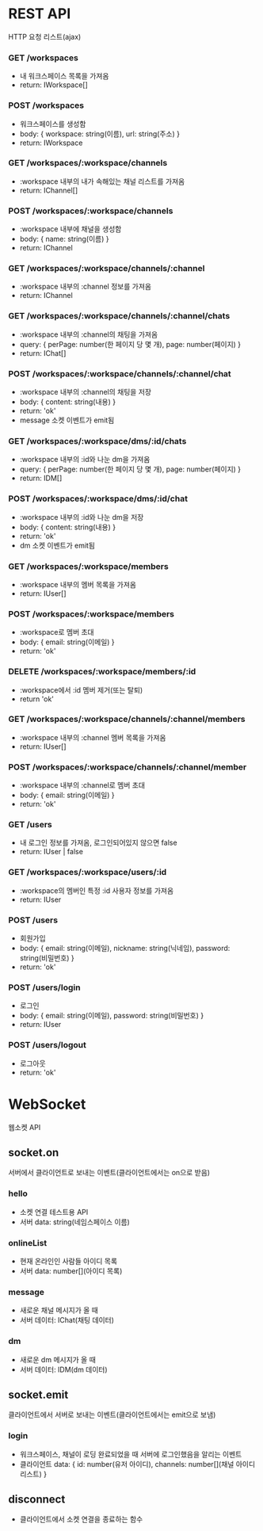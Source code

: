 # REST API
HTTP 요청 리스트(ajax)
### GET /workspaces
- 내 워크스페이스 목록을 가져옴
- return: IWorkspace[]
### POST /workspaces
- 워크스페이스를 생성함
- body: { workspace: string(이름), url: string(주소) }
- return: IWorkspace
### GET /workspaces/:workspace/channels
- :workspace 내부의 내가 속해있는 채널 리스트를 가져옴
- return: IChannel[]
### POST /workspaces/:workspace/channels
- :workspace 내부에 채널을 생성함
- body: { name: string(이름) }
- return: IChannel
### GET /workspaces/:workspace/channels/:channel
- :workspace 내부의 :channel 정보를 가져옴
- return: IChannel
### GET /workspaces/:workspace/channels/:channel/chats
- :workspace 내부의 :channel의 채팅을 가져옴
- query: { perPage: number(한 페이지 당 몇 개), page: number(페이지) }
- return: IChat[]
### POST /workspaces/:workspace/channels/:channel/chat
- :workspace 내부의 :channel의 채팅을 저장
- body: { content: string(내용) }
- return: 'ok'
- message 소켓 이벤트가 emit됨
### GET /workspaces/:workspace/dms/:id/chats
- :workspace 내부의 :id와 나눈 dm을 가져옴
- query: { perPage: number(한 페이지 당 몇 개), page: number(페이지) }
- return: IDM[]
### POST /workspaces/:workspace/dms/:id/chat
- :workspace 내부의 :id와 나눈 dm을 저장
- body: { content: string(내용) }
- return: 'ok'
- dm 소켓 이벤트가 emit됨
### GET /workspaces/:workspace/members
- :workspace 내부의 멤버 목록을 가져옴
- return: IUser[]
### POST /workspaces/:workspace/members
- :workspace로 멤버 초대
- body: { email: string(이메일) }
- return: 'ok'
### DELETE /workspaces/:workspace/members/:id
- :workspace에서 :id 멤버 제거(또는 탈퇴)
- return 'ok'
### GET /workspaces/:workspace/channels/:channel/members
- :workspace 내부의 :channel 멤버 목록을 가져옴
- return: IUser[]
### POST /workspaces/:workspace/channels/:channel/member
- :workspace 내부의 :channel로 멤버 초대
- body: { email: string(이메일) }
- return: 'ok'
### GET /users
- 내 로그인 정보를 가져옴, 로그인되어있지 않으면 false
- return: IUser | false
### GET /workspaces/:workspace/users/:id
- :workspace의 멤버인 특정 :id 사용자 정보를 가져옴
- return: IUser
### POST /users
- 회원가입
- body: { email: string(이메일), nickname: string(닉네임), password: string(비밀번호) }
- return: 'ok'
### POST /users/login
- 로그인
- body: { email: string(이메일), password: string(비밀번호) }
- return: IUser
### POST /users/logout
- 로그아웃
- return: 'ok'

# WebSocket
웹소켓 API
## socket.on
서버에서 클라이언트로 보내는 이벤트(클라이언트에서는 on으로 받음)
### hello
- 소켓 연결 테스트용 API
- 서버 data: string(네임스페이스 이름)
### onlineList
- 현재 온라인인 사람들 아이디 목록
- 서버 data: number[](아이디 목록)
### message
- 새로운 채널 메시지가 올 때
- 서버 데이터: IChat(채팅 데이터)
### dm
- 새로운 dm 메시지가 올 때
- 서버 데이터: IDM(dm 데이터)

## socket.emit
클라이언트에서 서버로 보내는 이벤트(클라이언트에서는 emit으로 보냄)
### login
- 워크스페이스, 채널이 로딩 완료되었을 때 서버에 로그인했음을 알리는 이벤트
- 클라이언트 data: { id: number(유저 아이디), channels: number[](채널 아이디 리스트) }

## disconnect
- 클라이언트에서 소켓 연결을 종료하는 함수
